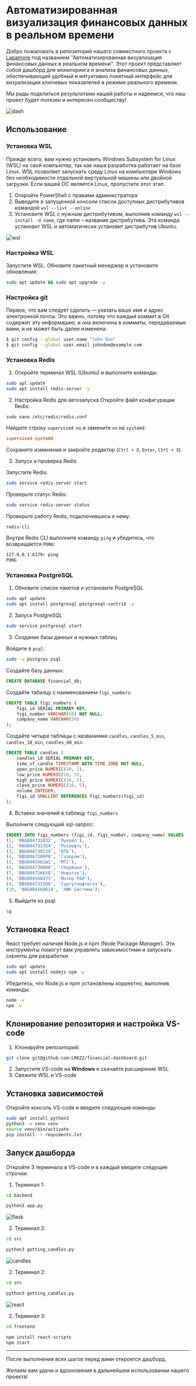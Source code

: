 # Автоматизированная визуализация финансовых данных в реальном времени
Добро пожаловать в репозиторий нашего совместного проекта с [Lapamore](https://github.com/Lapamore) под названием "Автоматизированная визуализация финансовых данных в реальном времени". Этот проект представляет собой дашборд для мониторинга и анализа финансовых данных, обеспечивающий удобный и интуитивно понятный интерфейс для визуализации ключевых показателей в режиме реального времени.

Мы рады поделиться результатами нашей работы и надеемся, что наш проект будет полезен и интересен сообществу!

![dash](images/dash.gif)

## Использование
### Установка WSL
Прежде всего, вам нужно установить Windows Subsystem for Linux (WSL) на свой компьютер, так как наша разработка работает на базе Linux. WSL позволяет запускать среду Linux на компьютере Windows без необходимости отдельной виртуальной машины или двойной загрузки. Если вашей ОС является Linux, пропустите этот этап.
1. Откройте PowerShell с правами администратора
2. Выведите в запущенной консоли список доступных дистрибутивов командой `wsl --list --online`
3. Установите WSL c нужным дистрибутивом, выполнив команду `wsl --install -d name`, где name – название дистрибутива.
Эта команда установит WSL и автоматически установит дистрибутив Ubuntu.

![wsl](images/wsl.png)

### Настройка WSL
Запустите WSL. Обновите пакетный менеджер и установите обновления:
```bash
sudo apt update && sudo apt upgrade -y
```

### Настройка git
Первое, что вам следует сделать — указать ваше имя и адрес электронной почты. Это важно, потому что каждый коммит в Git содержит эту информацию, и она включена в коммиты, передаваемые вами, и не может быть далее изменена:
```bash
$ git config --global user.name "John Doe"
$ git config --global user.email johndoe@example.com
```

### Установка Redis
1. Откройте терминал WSL (Ubuntu) и выполните команды:
```bash
sudo apt update
sudo apt install redis-server -y
```

2. Настройка Redis для автозапуска
Откройте файл конфигурации Redis:
```
sudo nano /etc/redis/redis.conf
```

Найдите строку `supervised no` и замените `no` на `systemd`:
```ini
supervised systemd
```
Сохраните изменения и закройте редактор (`Ctrl + O`, `Enter`, `Ctrl + X`).

3. Запуск и проверка Redis
   
Запустите Redis:
```bash
sudo service redis-server start
```

Проверьте статус Redis:
```bash
sudo service redis-server status
```

Проверьте работу Redis, подключившись к нему:
```bash
redis-cli
```

Внутри Redis CLI выполните команду `ping` и убедитесь, что возвращается `PONG`:
```bash
127.0.0.1:6379> ping
PONG
```

### Установка PostgreSQL
1. Обновите список пакетов и установите PostgreSQL
```bash
sudo apt update
sudo apt install postgresql postgresql-contrib -y
```

2. Запуск PostgreSQL
```bash
sudo service postgresql start
```

3. Создание базы данных и нужных таблиц
   
Войдите в `psql`:
```bash
sudo -u postgres psql
```

Создайте базу данных:
```sql
CREATE DATABASE financial_db;
```

Создайте табилцу с наименованием `figi_numbers`:
```sql
CREATE TABLE figi_numbers (
    figi_id SERIAL PRIMARY KEY,
    figi_number VARCHAR(50) NOT NULL,
    company_name VARCHAR(50)
);
```

Создайте четыре таблицы с названиями `candles`, `candles_5_min`, `candles_10_min`, `candles_60_min`:
```sql
CREATE TABLE candles (
    candles_id SERIAL PRIMARY KEY,
    time_of_candle TIMESTAMP WITH TIME ZONE NOT NULL,
    open_price NUMERIC(10, 5),
    low_price NUMERIC(10, 5),
    high_price NUMERIC(10, 5),
    close_price NUMERIC(10, 5),
    volume INTEGER,
    figi_id SMALLINT REFERENCES figi_numbers(figi_id)
);
```

4. Вставка значений в таблицу `figi_numbers`
   
Выполните следующий sql-запрос:
```sql
INSERT INTO figi_numbers (figi_id, figi_number, company_name) VALUES
(1, 'BBG004731032', 'Лукойл'),
(2, 'BBG004731354', 'Роснефть'),
(3, 'BBG004730ZJ9', 'ВТБ'),
(4, 'BBG004730RP0', 'Газпром'),
(5, 'BBG004S681W1', 'МТС'),
(6, 'BBG004730N88', 'Сбербанк'),
(7, 'BBG00475KKY8', 'Новатэк'),
(8, 'BBG004S68473', 'Интер РАО'),
(9, 'BBG0047315D0', 'Сургутнефтегаз'),
(10, 'BBG004S68614', 'АФК Система');
```
5. Выйдите из psql:

```sql
\q
```

## Установка React
React требует наличия Node.js и npm (Node Package Manager). Эти инструменты помогут вам управлять зависимостями и запускать скрипты для разработки
```bash
sudo apt update
sudo apt install nodejs npm -y
```

Убедитесь, что Node.js и npm установлены корректно, выполнив команды:
```bash
node -v
npm -v
```
   
## Клонирование репозитория и настройка VS-code

1. Клонируйте репозиторий:
```bash
git clone git@github.com:LRKZZ/financial-dashboard.git
```

2. Запустите VS-code на **Windows** и скачайте расширение WSL
3. Свяжите WSL и VS-code

## Установка зависимостей
Откройте консоль VS-code и введите следующие команды:

```bash
sudo apt install python3
python3 -m venv venv
source venv/bin/activate
pip install -r requiments.txt
```

## Запуск дашборда

Откройте 3 терминала в VS-code и в каждый введите следущие строчки:

1. Терминал 1:
```bash
cd backend
```
```python
python3 app.py
```
![flask](images/flask.png)

2. Терминал 2:
```bash
cd src
```
```python
python3 getting_candles.py
```
![candles](images/candles.png)

2. Терминал 2:
```bash
cd src
```
```python
python3 getting_candles.py
```

![react](images/react.png)

2. Терминал 3:
```bash
cd frontend
```
```js
npm install react-scripts
npm start
```
---
После выполнения всех шагов перед вами откроется дашборд.

Желаем вам удачи и вдохновения в дальнейшем использовании нашего проекта!
